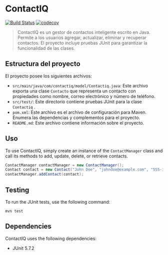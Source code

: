 # ContactIQ

[![Build Status](https://travis-ci.com/akshaybabloo/ContactIQ.svg?branch=master)](https://travis-ci.com/akshaybabloo/ContactIQ)
[![codecov](https://codecov.io/gh/akshaybabloo/ContactIQ/branch/master/graph/badge.svg?token=ZQZQZQZQZQ)](https://codecov.io/gh/akshaybabloo/ContactIQ)  

>ContactIQ es un gestor de contactos inteligente escrito en Java. Permite a los usuarios agregar, actualizar, eliminar y recuperar contactos. El proyecto incluye pruebas JUnit para garantizar la funcionalidad de las clases.

## Estructura del proyecto

El proyecto posee los siguientes archivos:

- `src/main/java/com/contactiq/model/Contactiq.java`: Este archivo exporta una clase  `Contacto`  que representa un contacto con propiedades como nombre, correo electrónico y número de teléfono.
- `src/test/`: Este directorio contiene pruebas JUnit para la clase  `Contactiq` .
- `pom.xml`: Este archivo es el archivo de configuración para Maven. Enumera las dependencias y complementos para el proyecto.
- `README.md`: Este archivo contiene información sobre el proyecto.

## Uso

To use ContactIQ, simply create an instance of the `ContactManager` class and call its methods to add, update, delete, or retrieve contacts.

```java
ContactManager contactManager = new ContactManager();
Contact contact = new Contact("John Doe", "johndoe@example.com", "555-1234");
contactManager.addContact(contact);
```

## Testing

To run the JUnit tests, use the following command:

```
mvn test
```

## Dependencies

ContactIQ uses the following dependencies:

- JUnit 5.7.2
